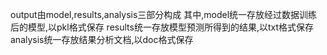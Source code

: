 output由model,results,analysis三部分构成
其中,model统一存放经过数据训练后的模型,以pkl格式保存
    results统一存放模型预测所得到的结果,以txt格式保存
    analysis统一存放结果分析文档,以doc格式保存
    